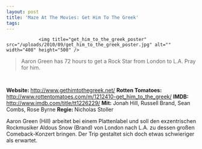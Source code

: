 ```yaml
---
layout: post
title: 'Maze At The Movies: Get Him To The Greek'
tags:
---
```



                <img title="get_him_to_the_greek_poster" src="/uploads/2010/09/get_him_to_the_greek_poster.jpg" alt="" width="408" height="500" />
<blockquote>Aaron Green has 72 hours to get a Rock Star from London to L.A. Pray for him.</blockquote>
<img class="alignnone size-full wp-image-5898" title="movie_review_3stars" src="/uploads/2010/02/movie_review_3stars.png" alt="" width="75" height="15" />
<p><strong> Website: </strong><a href="http://www.gethimtothegreek.net/"><a href="http://www.gethimtothegreek.net/">http://www.gethimtothegreek.net/</a></a>
<strong>Rotten Tomatoes: </strong><a href="http://www.rottentomatoes.com/m/1212410-get_him_to_the_greek/"><a href="http://www.rottentomatoes.com/m/1212410-get_him_to_the_greek/">http://www.rottentomatoes.com/m/1212410-get_him_to_the_greek/</a></a>
<strong>IMDB: </strong><a href="http://www.imdb.com/title/tt1226229/"><a href="http://www.imdb.com/title/tt1226229/">http://www.imdb.com/title/tt1226229/</a></a>
<strong>Mit:</strong> Jonah Hill, Russell Brand, Sean Combs, Rose Byrne
<strong>Regie: </strong>Nicholas Stoller</p>
<p>Aaron Green (Hill) arbeitet bei einem Plattenlabel und soll den exzentrischen Rockmusiker Aldous Snow (Brand) von London nach L.A. zu dessen großen Comeback-Konzert bringen. Der Trip gestaltet sich doch etwas schwieriger als erwartet.</p>
